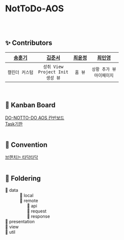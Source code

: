 # NotToDo-AOS


<br/><br/>

## ✨ Contributors
| [송훈기](https://github.com/SSong-develop) | [김준서](https://github.com/giovannijunseokim) | [최윤정](https://github.com/cbj0010) | [최민영](https://github.com/Minmin99) |
|:------:|:------:|:------:|:------:|
|`캘린더 커스텀`|`성취 View`<br/>`Project Init`<br/>`생성 뷰`|`홈 뷰`|`상황 추가 뷰`<br/>`마이페이지`|
<br/>

## 📌 Kanban Board
[DO-NOTTO-DO AOS 칸반보드](https://github.com/orgs/DO-NOTTO-DO/projects/1)<br/>
[Task기한](https://www.notion.so/teamnottodo/Android-ce6dddb3e4e9486f99669b96b8634bf5)
<br/><br/>

## 💚 Convention
[브랜치는 타닥타닥](https://www.notion.so/teamnottodo/Android-ce6dddb3e4e9486f99669b96b8634bf5)
<br/><br/>

## 📖 Foldering
📁 data<br/>
&nbsp;&nbsp;&nbsp;&nbsp;&nbsp;&nbsp;&nbsp;&nbsp;&nbsp;&nbsp;&nbsp;&nbsp;📁 local<br/>
&nbsp;&nbsp;&nbsp;&nbsp;&nbsp;&nbsp;&nbsp;&nbsp;&nbsp;&nbsp;&nbsp;&nbsp;📁 remote<br/>
&nbsp;&nbsp;&nbsp;&nbsp;&nbsp;&nbsp;&nbsp;&nbsp;&nbsp;&nbsp;&nbsp;&nbsp;&nbsp;&nbsp;&nbsp;&nbsp;&nbsp;&nbsp;📁 api<br/>
&nbsp;&nbsp;&nbsp;&nbsp;&nbsp;&nbsp;&nbsp;&nbsp;&nbsp;&nbsp;&nbsp;&nbsp;&nbsp;&nbsp;&nbsp;&nbsp;&nbsp;&nbsp;📁 request<br/>
&nbsp;&nbsp;&nbsp;&nbsp;&nbsp;&nbsp;&nbsp;&nbsp;&nbsp;&nbsp;&nbsp;&nbsp;&nbsp;&nbsp;&nbsp;&nbsp;&nbsp;&nbsp;📁 response<br/>
📁 presentation<br/>
📁 view<br/>
📁 util
